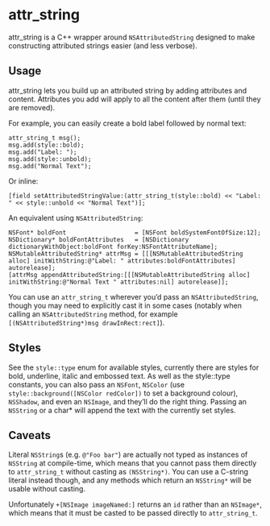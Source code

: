 # attr_string

attr_string is a C++ wrapper around `NSAttributedString` designed to make constructing attributed strings easier (and less verbose).

## Usage

attr_string lets you build up an attributed string by adding attributes and content. Attributes you add will apply to all the content after them (until they are removed).

For example, you can easily create a bold label followed by normal text:

	attr_string_t msg();
	msg.add(style::bold);
	msg.add("Label: ");
	msg.add(style::unbold);
	msg.add("Normal Text");

Or inline:

	[field setAttributedStringValue:(attr_string_t(style::bold) << "Label: " << style::unbold << "Normal Text")];

An equivalent using `NSAttributedString`:

	NSFont* boldFont                   = [NSFont boldSystemFontOfSize:12];
	NSDictionary* boldFontAttributes   = [NSDictionary dictionaryWithObject:boldFont forKey:NSFontAttributeName];
	NSMutableAttributedString* attrMsg = [[[NSMutableAttributedString alloc] initWithString:@"Label: " attributes:boldFontAttributes] autorelease];
	[attrMsg appendAttributedString:[[[NSMutableAttributedString alloc] initWithString:@"Normal Text " attributes:nil] autorelease]];

You can use an `attr_string_t` wherever you’d pass an `NSAttributedString`, though you may need to explicitly cast it in some cases (notably when calling an `NSAttributedString` method, for example `[(NSAttributedString*)msg drawInRect:rect]`).

## Styles

See the `style::type` enum for available styles, currently there are styles for bold, underline, italic and embossed text. As well as the style::type constants, you can also pass an `NSFont`, `NSColor` (use `style::background([NSColor redColor])` to set a background colour), `NSShadow`, and even an `NSImage`, and they’ll do the right thing. Passing an `NSString` or a char* will append the text with the currently set styles.


## Caveats

Literal `NSString`s (e.g. `@"Foo bar"`) are actually not typed as instances of `NSString` at compile-time, which means that you cannot pass them directly to `attr_string_t` without casting as `(NSString*)`. You can use a C-string literal instead though, and any methods which return an `NSString*` will be usable without casting.

Unfortunately `+[NSImage imageNamed:]` returns an `id` rather than an `NSImage*`, which means that it must be casted to be passed directly to `attr_string_t`.